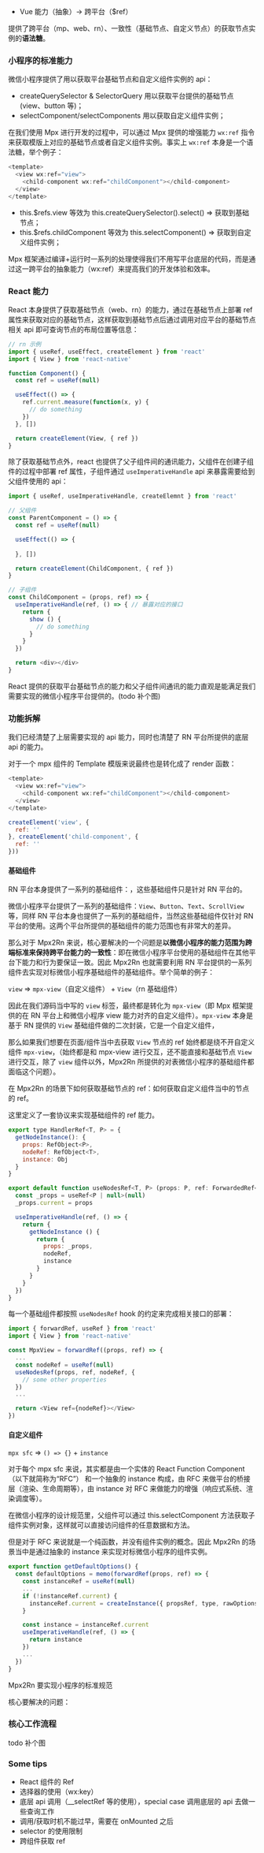 
* Vue 能力（抽象）-> 跨平台（$ref）

提供了跨平台（mp、web、rn）、一致性（基础节点、自定义节点）的获取节点实例的**语法糖**。
  
### 小程序的标准能力

微信小程序提供了用以获取平台基础节点和自定义组件实例的 api：

* createQuerySelector & SelectorQuery 用以获取平台提供的基础节点(view、button 等)；
* selectComponent/selectComponents 用以获取自定义组件实例；

在我们使用 Mpx 进行开发的过程中，可以通过 Mpx 提供的增强能力 `wx:ref` 指令来获取模版上对应的基础节点或者自定义组件实例。事实上 `wx:ref` 本身是一个语法糖，举个例子：

```javascript
<template>
  <view wx:ref="view">
    <child-component wx:ref="childComponent"></child-component>
  </view>
</template>
```

* this.$refs.view 等效为 this.createQuerySelector().select() => 获取到基础节点；
* this.$refs.childComponent 等效为 this.selectComponent() => 获取到自定义组件实例；

 Mpx 框架通过编译+运行时一系列的处理使得我们不用写平台底层的代码，而是通过这一跨平台的抽象能力（wx:ref）来提高我们的开发体验和效率。


### React 能力

React 本身提供了获取基础节点（web、rn）的能力，通过在基础节点上部署 ref 属性来获取对应的基础节点，这样获取到基础节点后通过调用对应平台的基础节点相关 api 即可查询节点的布局位置等信息：

```javascript
// rn 示例
import { useRef, useEffect, createElement } from 'react'
import { View } from 'react-native'

function Component() {
  const ref = useRef(null)

  useEffect(() => {
    ref.current.measure(function(x, y) {
      // do something
    })
  }, [])

  return createElement(View, { ref })
}
```

除了获取基础节点外，react 也提供了父子组件间的通讯能力，父组件在创建子组件的过程中部署 ref 属性，子组件通过 `useImperativeHandle` api 来暴露需要给到父组件使用的 api：

```javascript
import { useRef, useImperativeHandle, createElemnt } from 'react'

// 父组件
const ParentComponent = () => {
  const ref = useRef(null)

  useEffect(() => {
    
  }, [])

  return createElement(ChildComponent, { ref })
}

// 子组件
const ChildComponent = (props, ref) => {
  useImperativeHandle(ref, () => { // 暴露对应的接口
    return {
      show () {
        // do something
      }
    }
  })

  return <div></div>
}
```

React 提供的获取平台基础节点的能力和父子组件间通讯的能力直观是能满足我们需要实现的微信小程序平台提供的。(todo 补个图)

### 功能拆解

我们已经清楚了上层需要实现的 api 能力，同时也清楚了 RN 平台所提供的底层 api 的能力。

对于一个 mpx 组件的 Template 模版来说最终也是转化成了 render 函数：

```javascript
<template>
  <view wx:ref="view">
    <child-component wx:ref="childComponent"></child-component>
  </view>
</template>
```

```javascript
createElement('view', {
  ref: ''
}, createElement('child-component', {
  ref: ''
}))
```


#### 基础组件

RN 平台本身提供了一系列的基础组件：，这些基础组件只是针对 RN 平台的。

微信小程序平台提供了一系列的基础组件：`View`、`Button`、`Text`、`ScrollView` 等，同样 RN 平台本身也提供了一系列的基础组件，当然这些基础组件仅针对 RN 平台的使用。这两个平台所提供的基础组件的能力范围也有非常大的差异。

那么对于 Mpx2Rn 来说，核心要解决的一个问题是**以微信小程序的能力范围为跨端标准来保持跨平台能力的一致性**：即在微信小程序平台使用的基础组件在其他平台下能力和行为要保证一致。因此 Mpx2Rn 也就需要利用 RN 平台提供的一系列组件去实现对标微信小程序基础组件的基础组件。举个简单的例子：

`view` => `mpx-view`（自定义组件） + `View`（rn 基础组件）

因此在我们源码当中写的 `view` 标签，最终都是转化为 `mpx-view`（即 Mpx 框架提供的在 RN 平台上和微信小程序 view 能力对齐的自定义组件）。`mpx-view` 本身是基于 RN 提供的 `View` 基础组件做的二次封装，它是一个自定义组件，

那么如果我们想要在页面/组件当中去获取 `View` 节点的 ref 始终都是绕不开自定义组件 `mpx-view`，（始终都是和 mpx-view 进行交互，还不能直接和基础节点 `View` 进行交互，除了 `view` 组件以外，Mpx2Rn 所提供的对表微信小程序的基础组件都面临这个问题）。

在 Mpx2Rn 的场景下如何获取基础节点的 ref：如何获取自定义组件当中的节点的 ref。

这里定义了一套协议来实现基础组件的 ref 能力。

```javascript
export type HandlerRef<T, P> = {
  getNodeInstance(): {
    props: RefObject<P>,
    nodeRef: RefObject<T>,
    instance: Obj
  }
}

export default function useNodesRef<T, P> (props: P, ref: ForwardedRef<HandlerRef<T, P>>, nodeRef: RefObject<T>, instance:Obj = {}) {
  const _props = useRef<P | null>(null)
  _props.current = props

  useImperativeHandle(ref, () => {
    return {
      getNodeInstance () {
        return {
          props: _props,
          nodeRef,
          instance
        }
      }
    }
  })
}
```

每一个基础组件都按照 `useNodesRef` hook 的约定来完成相关接口的部署：


```javascript
import { forwardRef, useRef } from 'react'
import { View } from 'react-native'

const MpxView = forwardRef((props, ref) => {
  ...
  const nodeRef = useRef(null)
  useNodesRef(props, ref, nodeRef, {
    // some other properties
  })
  ...

  return <View ref={nodeRef}></View>
})
```



#### 自定义组件

`mpx sfc` => `() => {}` + `instance`

对于每个 mpx sfc 来说，其实都是由一个实体的 React Function Component（以下就简称为“RFC”） 和一个抽象的 instance 构成，由 RFC 来做平台的桥接层（渲染、生命周期等），由 instance 对 RFC 来做能力的增强（响应式系统、渲染调度等）。

在微信小程序的设计规范里，父组件可以通过 this.selectComponent 方法获取子组件实例对象，这样就可以直接访问组件的任意数据和方法。

但是对于 RFC 来说就是一个纯函数，并没有组件实例的概念。因此 Mpx2Rn 的场景当中是通过抽象的 instance 来实现对标微信小程序的组件实例。

```javascript
export function getDefaultOptions() {
  const defaultOptions = memo(forwardRef(props, ref) => {
    const instanceRef = useRef(null)
    ...
    if (!instanceRef.current) {
      instanceRef.current = createInstance({ propsRef, type, rawOptions, ... })
    }

    const instance = instanceRef.current
    useImperativeHandle(ref, () => {
      return instance
    })
    ...
  })
}
```


Mpx2Rn 要实现小程序的标准规范

核心要解决的问题：

### 核心工作流程

todo 补个图

### Some tips


* React 组件的 Ref
* 选择器的使用（wx:key）
* 底层 api 调用（__selectRef 等的使用），special case 调用底层的 api 去做一些查询工作
* 调用/获取时机不能过早，需要在 onMounted 之后
* selector 的使用限制
* 跨组件获取 ref 
